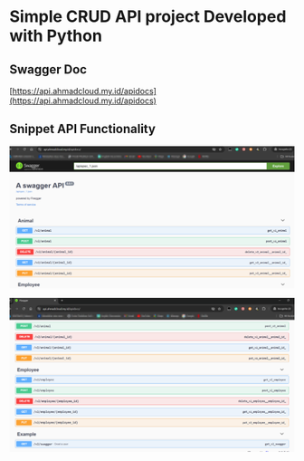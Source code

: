# Simple CRUD API project Developed with Python

## Swagger Doc
[https://api.ahmadcloud.my.id/apidocs](https://api.ahmadcloud.my.id/apidocs)

## Snippet API Functionality

![swagger snippet 1](ReadME-img/swagger.png)

![swagger snippet 2](ReadME-img/swagger2.png)

